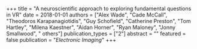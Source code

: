 +++
title = "A neuroscientific approach to exploring fundamental questions in VR"
date = 2018-01-01
authors = ["Alex Wade", "Cade McCall", "Theodoros Karapanagiotidis", "Guy Schofield", "Catherine Preston", "Tom Hartley", "Milena Kaestner", "Aidan Horner", "Ryan Maloney", "Jonny Smallwood", " others"]
publication_types = ["2"]
abstract = ""
featured = false
publication = "*Electronic Imaging*"
+++

